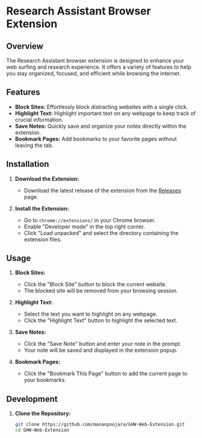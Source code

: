 # Research Assistant Browser Extension

## Overview

The Research Assistant browser extension is designed to enhance your web surfing and research experience. It offers a variety of features to help you stay organized, focused, and efficient while browsing the internet.

## Features

- **Block Sites:** Effortlessly block distracting websites with a single click.
- **Highlight Text:** Highlight important text on any webpage to keep track of crucial information.
- **Save Notes:** Quickly save and organize your notes directly within the extension.
- **Bookmark Pages:** Add bookmarks to your favorite pages without leaving the tab.

## Installation

1. **Download the Extension:**
   - Download the latest release of the extension from the [Releases](https://github.com/mananpoojara/GHW-Web-Extension) page.

2. **Install the Extension:**
   - Go to `chrome://extensions/` in your Chrome browser.
   - Enable "Developer mode" in the top right corner.
   - Click "Load unpacked" and select the directory containing the extension files.

## Usage

1. **Block Sites:**
   - Click the "Block Site" button to block the current website.
   - The blocked site will be removed from your browsing session.

2. **Highlight Text:**
   - Select the text you want to highlight on any webpage.
   - Click the "Highlight Text" button to highlight the selected text.

3. **Save Notes:**
   - Click the "Save Note" button and enter your note in the prompt.
   - Your note will be saved and displayed in the extension popup.

4. **Bookmark Pages:**
   - Click the "Bookmark This Page" button to add the current page to your bookmarks.

## Development

1. **Clone the Repository:**
   ```bash
   git clone https://github.com/mananpoojara/GHW-Web-Extension.git
   cd GHW-Web-Extension
